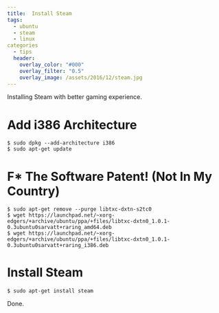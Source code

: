 ```yaml
---
title:  Install Steam
tags:
  - ubuntu
  - steam
  - linux
categories
  - tips
  header:
    overlay_color: "#000"
    overlay_filter: "0.5"
    overlay_image: /assets/2016/12/steam.jpg
---
```

Installing Steam with better gaming experience.


# Add i386 Architecture

```console
$ sudo dpkg --add-architecture i386
$ sudo apt-get update
```

# F* The Software Patent! (Not In My Country)

```console
$ sudo apt-get remove --purge libtxc-dxtn-s2tc0
$ wget https://launchpad.net/~xorg-edgers/+archive/ubuntu/ppa/+files/libtxc-dxtn0_1.0.1-0.3ubuntu0sarvatt+raring_amd64.deb
$ wget https://launchpad.net/~xorg-edgers/+archive/ubuntu/ppa/+files/libtxc-dxtn0_1.0.1-0.3ubuntu0sarvatt+raring_i386.deb
```

# Install Steam

```console
$ sudo apt-get install steam
```

Done.
